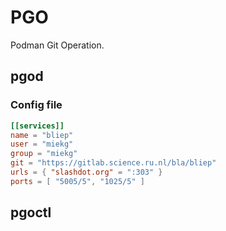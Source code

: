 # PGO

Podman Git Operation.

## pgod


### Config file

``` toml
[[services]]
name = "bliep"
user = "miekg"
group = "miekg"
git = "https://gitlab.science.ru.nl/bla/bliep"
urls = { "slashdot.org" = ":303" }
ports = [ "5005/5", "1025/5" ]
```


## pgoctl
